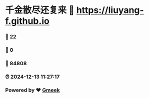 # 千金散尽还复来 :link: https://liuyang-f.github.io 
### :page_facing_up: [22](https://liuyang-f.github.io/tag.html) 
### :speech_balloon: 0 
### :hibiscus: 84808 
### :alarm_clock: 2024-12-13 11:27:17 
### Powered by :heart: [Gmeek](https://github.com/Meekdai/Gmeek)
